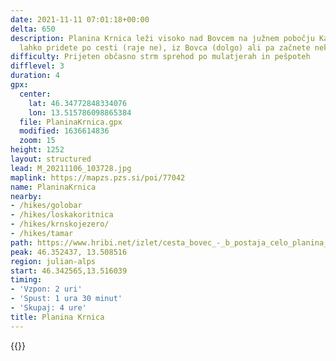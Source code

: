 ```yaml
---
date: 2021-11-11 07:01:18+00:00
delta: 650
description: Planina Krnica leži visoko nad Bovcem na južnem pobočju Kanina. Do nje
  lahko pridete po cesti (raje ne), iz Bovca (dolgo) ali pa začnete nekje vmes.
difficulty: Prijeten občasno strm sprehod po mulatjerah in pešpoteh
difflevel: 3
duration: 4
gpx:
  center:
    lat: 46.34772848334076
    lon: 13.515786098865384
  file: PlaninaKrnica.gpx
  modified: 1636614836
  zoom: 15
height: 1252
layout: structured
lead: M_20211106_103728.jpg
maplink: https://mapzs.pzs.si/poi/77042
name: PlaninaKrnica
nearby:
- /hikes/golobar
- /hikes/loskakoritnica
- /hikes/krnskojezero/
- /hikes/tamar
path: https://www.hribi.net/izlet/cesta_bovec_-_b_postaja_celo_planina_krnica/1/421/8105
peak: 46.352437, 13.508516
region: julian-alps
start: 46.342565,13.516039
timing:
- 'Vzpon: 2 uri'
- 'Spust: 1 ura 30 minut'
- 'Skupaj: 4 ure'
title: Planina Krnica
---
```

{{<hike-details description="yes">}}
